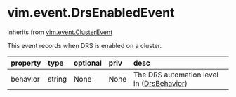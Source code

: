 vim.event.DrsEnabledEvent
=========================
inherits from [vim.event.ClusterEvent](docs/vim.event.ClusterEvent.md)


This event records when DRS is enabled on a cluster.

| property | type | optional | priv | desc |
|:---------|:-----|:---------|:-----|:-----|
| behavior | string | None | None | The DRS automation level in (<a href="vim.cluster.DrsConfigInfo.DrsBehavior.md">DrsBehavior</a>) |


